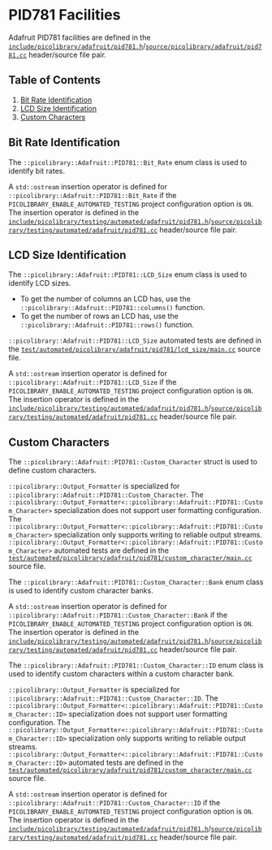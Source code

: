 # PID781 Facilities
Adafruit PID781 facilities are defined in the
[`include/picolibrary/adafruit/pid781.h`](https://github.com/apcountryman/picolibrary/blob/main/include/picolibrary/adafruit/pid781.h)/[`source/picolibrary/adafruit/pid781.cc`](https://github.com/apcountryman/picolibrary/blob/main/source/picolibrary/adafruit/pid781.cc)
header/source file pair.

## Table of Contents
1. [Bit Rate Identification](#bit-rate-identification)
1. [LCD Size Identification](#lcd-size-identification)
1. [Custom Characters](#custom-characters)

## Bit Rate Identification
The `::picolibrary::Adafruit::PID781::Bit_Rate` enum class is used to identify bit rates.

A `std::ostream` insertion operator is defined for
`::picolibrary::Adafruit::PID781::Bit_Rate` if the `PICOLIBRARY_ENABLE_AUTOMATED_TESTING`
project configuration option is `ON`.
The insertion operator is defined in the
[`include/picolibrary/testing/automated/adafruit/pid781.h`](https://github.com/apcountryman/picolibrary/blob/main/include/picolibrary/testing/automated/adafruit/pid781.h)/[`source/picolibrary/testing/automated/adafruit/pid781.cc`](https://github.com/apcountryman/picolibrary/blob/main/source/picolibrary/testing/automated/adafruit/pid781.cc)
header/source file pair.

## LCD Size Identification
The `::picolibrary::Adafruit::PID781::LCD_Size` enum class is used to identify LCD sizes.
- To get the number of columns an LCD has, use the
  `::picolibrary::Adafruit::PID781::columns()` function.
- To get the number of rows an LCD has, use the `::picolibrary::Adafruit::PID781::rows()`
  function.

`::picolibrary::Adafruit::PID781::LCD_Size` automated tests are defined in the
[`test/automated/picolibrary/adafruit/pid781/lcd_size/main.cc`](https://github.com/apcountryman/picolibrary/blob/main/test/automated/picolibrary/adafruit/pid781/lcd_size/main.cc)
source file.

A `std::ostream` insertion operator is defined for
`::picolibrary::Adafruit::PID781::LCD_Size` if the `PICOLIBRARY_ENABLE_AUTOMATED_TESTING`
project configuration option is `ON`.
The insertion operator is defined in the
[`include/picolibrary/testing/automated/adafruit/pid781.h`](https://github.com/apcountryman/picolibrary/blob/main/include/picolibrary/testing/automated/adafruit/pid781.h)/[`source/picolibrary/testing/automated/adafruit/pid781.cc`](https://github.com/apcountryman/picolibrary/blob/main/source/picolibrary/testing/automated/adafruit/pid781.cc)
header/source file pair.

## Custom Characters
The `::picolibrary::Adafruit::PID781::Custom_Character` struct is used to define custom
characters.

`::picolibrary::Output_Formatter` is specialized for
`::picolibrary::Adafruit::PID781::Custom_Character`.
The `::picolibrary::Output_Formatter<::picolibrary::Adafruit::PID781::Custom_Character>`
specialization does not support user formatting configuration.
The `::picolibrary::Output_Formatter<::picolibrary::Adafruit::PID781::Custom_Character>`
specialization only supports writing to reliable output streams.
`::picolibrary::Output_Formatter<::picolibrary::Adafruit::PID781::Custom_Character>`
automated tests are defined in the
[`test/automated/picolibrary/adafruit/pid781/custom_character/main.cc`](https://github.com/apcountryman/picolibrary/blob/main/test/automated/picolibrary/adafruit/pid781/custom_character/main.cc)
source file.

The `::picolibrary::Adafruit::PID781::Custom_Character::Bank` enum class is used to
identify custom character banks.

A `std::ostream` insertion operator is defined for
`::picolibrary::Adafruit::PID781::Custom_Character::Bank` if the
`PICOLIBRARY_ENABLE_AUTOMATED_TESTING` project configuration option is `ON`.
The insertion operator is defined in the
[`include/picolibrary/testing/automated/adafruit/pid781.h`](https://github.com/apcountryman/picolibrary/blob/main/include/picolibrary/testing/automated/adafruit/pid781.h)/[`source/picolibrary/testing/automated/adafruit/pid781.cc`](https://github.com/apcountryman/picolibrary/blob/main/source/picolibrary/testing/automated/adafruit/pid781.cc)
header/source file pair.

The `::picolibrary::Adafruit::PID781::Custom_Character::ID` enum class is used to identify
custom characters within a custom character bank.

`::picolibrary::Output_Formatter` is specialized for
`::picolibrary::Adafruit::PID781::Custom_Character::ID`.
The
`::picolibrary::Output_Formatter<::picolibrary::Adafruit::PID781::Custom_Character::ID>`
specialization does not support user formatting configuration.
The
`::picolibrary::Output_Formatter<::picolibrary::Adafruit::PID781::Custom_Character::ID>`
specialization only supports writing to reliable output streams.
`::picolibrary::Output_Formatter<::picolibrary::Adafruit::PID781::Custom_Character::ID>`
automated tests are defined in the
[`test/automated/picolibrary/adafruit/pid781/custom_character/main.cc`](https://github.com/apcountryman/picolibrary/blob/main/test/automated/picolibrary/adafruit/pid781/custom_character/main.cc)
source file.

A `std::ostream` insertion operator is defined for
`::picolibrary::Adafruit::PID781::Custom_Character::ID` if the
`PICOLIBRARY_ENABLE_AUTOMATED_TESTING` project configuration option is `ON`.
The insertion operator is defined in the
[`include/picolibrary/testing/automated/adafruit/pid781.h`](https://github.com/apcountryman/picolibrary/blob/main/include/picolibrary/testing/automated/adafruit/pid781.h)/[`source/picolibrary/testing/automated/adafruit/pid781.cc`](https://github.com/apcountryman/picolibrary/blob/main/source/picolibrary/testing/automated/adafruit/pid781.cc)
header/source file pair.
